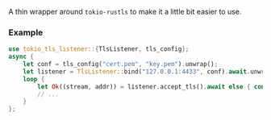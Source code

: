 A thin wrapper around `tokio-rustls` to make it a little bit easier to use.

### Example

```rust
use tokio_tls_listener::{TlsListener, tls_config};
async {
    let conf = tls_config("cert.pem", "key.pem").unwrap();
    let listener = TlsListener::bind("127.0.0.1:4433", conf).await.unwrap();
    loop {
        let Ok((stream, addr)) = listener.accept_tls().await else { continue };
        // ...
    }
};
```